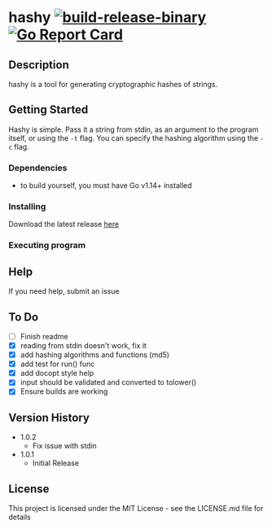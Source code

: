 # hashy [![build-release-binary](https://github.com/rnemeth90/hashy/actions/workflows/build.yaml/badge.svg)](https://github.com/rnemeth90/hashy/actions/workflows/build.yaml) [![Go Report Card](https://goreportcard.com/badge/github.com/rnemeth90/hashy/)](https://goreportcard.com/report/github.com/rnemeth90/hashy/)
## Description
hashy is a tool for generating cryptographic hashes of strings.

## Getting Started
Hashy is simple. Pass it a string from stdin, as an argument to the program itself, or using the `-t` flag. You can specify the hashing algorithm using the `-c` flag.

### Dependencies
* to build yourself, you must have Go v1.14+ installed

### Installing

Download the latest release [here](https://github.com/rnemeth90/hashy/releases)

### Executing program

## Help
If you need help, submit an issue

## To Do
- [ ] Finish readme
- [x] reading from stdin doesn't work, fix it
- [x] add hashing algorithms and functions (md5)
- [x] add test for run() func
- [x] add docopt style help
- [x] input should be validated and converted to tolower()
- [x] Ensure builds are working

## Version History
* 1.0.2
    * Fix issue with stdin
* 1.0.1
    * Initial Release

## License
This project is licensed under the MIT License - see the LICENSE.md file for details
